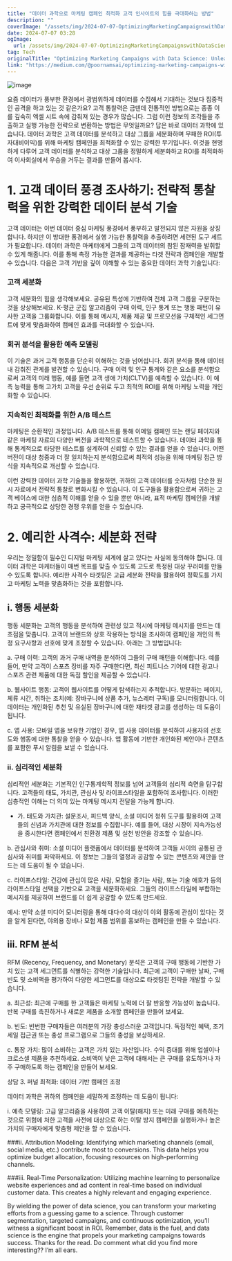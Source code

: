 ```yaml
---
title: "데이터 과학으로 마케팅 캠페인 최적화 고객 인사이트의 힘을 극대화하는 방법"
description: ""
coverImage: "/assets/img/2024-07-07-OptimizingMarketingCampaignswithDataScienceUnleashingthePowerofCustomerInsights_0.png"
date: 2024-07-07 03:28
ogImage: 
  url: /assets/img/2024-07-07-OptimizingMarketingCampaignswithDataScienceUnleashingthePowerofCustomerInsights_0.png
tag: Tech
originalTitle: "Optimizing Marketing Campaigns with Data Science: Unleashing the Power of Customer Insights"
link: "https://medium.com/@poornamsai/optimizing-marketing-campaigns-with-data-science-unleashing-the-power-of-customer-insights-38375e8bb6dd"
---
```



![image](/assets/img/2024-07-07-OptimizingMarketingCampaignswithDataScienceUnleashingthePowerofCustomerInsights_0.png)

요즘 데이터가 풍부한 환경에서 광범위하게 데이터를 수집해서 기대하는 것보다 집중적인 공격을 하고 있는 것 같은가요? 고객 통찰력은 금덴데 전통적인 방법으로는 종종 이를 깊숙히 엑셀 시트 속에 감춰져 있는 경우가 많습니다. 그럼 이런 정보의 조각들을 추출하고 실행 가능한 전략으로 변환하는 방법은 무엇일까요? 답은 바로 데이터 과학에 있습니다. 데이터 과학은 고객 데이터를 분석하고 대상 그룹을 세분화하며 무패한 ROI(투자대비이익)를 위해 마케팅 캠페인을 최적화할 수 있는 강력한 무기입니다. 이것을 현명하게 다루어 고객 데이터를 분석하고 대상 그룹을 정밀하게 세분화하고 ROI를 최적화하여 이사회실에서 우승을 거두는 결과를 만들어 봅시다.

# 1. 고객 데이터 풍경 조사하기: 전략적 통찰력을 위한 강력한 데이터 분석 기술

고객 데이터는 이번 데이터 중심 마케팅 풍경에서 풍부하고 발전되지 않은 자원을 상징합니다. 하지만 이 방대한 풍경에서 실행 가능한 통찰력을 추출하려면 세련된 도구 세트가 필요합니다. 데이터 과학은 마케터에게 그들의 고객 데이터의 참된 잠재력을 발휘할 수 있게 해줍니다. 이를 통해 측정 가능한 결과를 제공하는 타겟 전략과 캠페인을 개발할 수 있습니다. 다음은 고객 기반을 깊이 이해할 수 있는 중요한 데이터 과학 기술입니다:

<div class="content-ad"></div>

### 고객 세분화

고객 세분화의 힘을 생각해보세요. 공유된 특성에 기반하여 전체 고객 그룹을 구분하는 것을 상상해보세요. K-평균 군집 알고리즘이 구매 이력, 인구 통계 또는 행동 패턴이 유사한 고객을 그룹화합니다. 이를 통해 메시지, 제품 제공 및 프로모션을 구체적인 세그먼트에 맞게 맞춤화하여 캠페인 효과를 극대화할 수 있습니다.

### 회귀 분석을 활용한 예측 모델링

이 기술은 과거 고객 행동을 단순히 이해하는 것을 넘어섭니다. 회귀 분석을 통해 데이터 내 감춰진 관계를 발견할 수 있습니다. 구매 이력 및 인구 통계와 같은 요소를 분석함으로써 고객의 미래 행동, 예를 들면 고객 생애 가치(CLTV)를 예측할 수 있습니다. 이 예측 능력을 통해 고가치 고객을 우선 순위로 두고 최적의 ROI를 위해 마케팅 노력을 개인화할 수 있습니다.

### 지속적인 최적화를 위한 A/B 테스트

마케팅은 순환적인 과정입니다. A/B 테스트를 통해 이메일 캠페인 또는 랜딩 페이지와 같은 마케팅 자료의 다양한 버전을 과학적으로 테스트할 수 있습니다. 데이터 과학을 통해 통계적으로 타당한 테스트를 설계하여 신뢰할 수 있는 결과를 얻을 수 있습니다. 어떤 버전이 대상 청중과 더 잘 일치하는지 분석함으로써 최적의 성능을 위해 마케팅 접근 방식을 지속적으로 개선할 수 있습니다.

<div class="content-ad"></div>

이런 강력한 데이터 과학 기술들을 활용하면, 귀하의 고객 데이터를 숫자처럼 단순한 원시 자료에서 전략적 통찰로 변화시킬 수 있습니다. 이 도구들을 활용함으로써 귀하는 고객 베이스에 대한 심층적 이해를 얻을 수 있을 뿐만 아니라, 표적 마케팅 캠페인을 개발하고 궁극적으로 상당한 경쟁 우위를 얻을 수 있습니다.

# 2. 예리한 사격수: 세분화 전략

우리는 정밀함이 필수인 디지털 마케팅 세계에 살고 있다는 사실에 동의해야 합니다. 데이터 과학은 마케터들이 매번 목표를 맞출 수 있도록 고도로 특정된 대상 꾸러미를 만들 수 있도록 합니다. 예리한 사격수 타겟팅은 고급 세분화 전략을 활용하여 정확도를 가지고 마케팅 노력을 맞춤화하는 것을 포함합니다.

## i. 행동 세분화

<div class="content-ad"></div>

행동 세분화는 고객의 행동을 분석하여 관련성 있고 적시에 마케팅 메시지를 만드는 데 초점을 맞춥니다. 고객이 브랜드와 상호 작용하는 방식을 조사하여 캠페인을 개인의 특정 요구사항과 선호에 맞게 조정할 수 있습니다. 아래는 그 방법입니다:

a. 구매 이력: 고객의 과거 구매 내역을 분석하여 그들의 구매 패턴을 이해합니다. 예를 들어, 만약 고객이 스포츠 장비를 자주 구매한다면, 최신 피트니스 기어에 대한 광고나 스포츠 관련 제품에 대한 독점 할인을 제공할 수 있습니다.

b. 웹사이트 행동: 고객이 웹사이트를 어떻게 탐색하는지 추적합니다. 방문하는 페이지, 체류 시간, 취하는 조치(예: 장바구니에 상품 추가, 뉴스레터 구독)를 모니터링합니다. 이 데이터는 개인화된 추천 및 유실된 장바구니에 대한 재타겟 광고를 생성하는 데 도움이 됩니다.

c. 앱 사용: 모바일 앱을 보유한 기업인 경우, 앱 사용 데이터를 분석하여 사용자의 선호도와 행동에 대한 통찰을 얻을 수 있습니다. 앱 활동에 기반한 개인화된 제안이나 콘텐츠를 포함한 푸시 알림을 보낼 수 있습니다.

<div class="content-ad"></div>

### ii. 심리적인 세분화

심리적인 세분화는 기본적인 인구통계학적 정보를 넘어 고객들의 심리적 측면을 탐구합니다. 고객들의 태도, 가치관, 관심사 및 라이프스타일을 포함하여 조사합니다. 이러한 심층적인 이해는 더 의미 있는 마케팅 메시지 전달을 가능케 합니다.

* 가. 태도와 가치관: 설문조사, 피드백 양식, 소셜 미디어 청취 도구를 활용하여 고객들의 신념과 가치관에 대한 정보를 수집합니다. 예를 들어, 대상 시장이 지속가능성을 중시한다면 캠페인에서 친환경 제품 및 실천 방안을 강조할 수 있습니다.

<div class="content-ad"></div>

b. 관심사와 취미: 소셜 미디어 플랫폼에서 데이터를 분석하여 고객들 사이의 공통된 관심사와 취미를 파악하세요. 이 정보는 그들의 열정과 공감할 수 있는 콘텐츠와 제안을 만드는 데 도움이 될 수 있습니다.

c. 라이프스타일: 건강에 관심이 많은 사람, 모험을 즐기는 사람, 또는 기술 애호가 등의 라이프스타일 선택을 기반으로 고객을 세분화하세요. 그들의 라이프스타일에 부합하는 메시지를 제공하여 브랜드를 더 쉽게 공감할 수 있도록 만드세요.

예시: 만약 소셜 미디어 모니터링을 통해 대다수의 대상이 야외 활동에 관심이 있다는 것을 알게 된다면, 야외용 장비나 모험 제품 범위를 홍보하는 캠페인을 만들 수 있습니다.

## iii. RFM 분석

<div class="content-ad"></div>

RFM (Recency, Frequency, and Monetary) 분석은 고객의 구매 행동에 기반한 가치 있는 고객 세그먼트를 식별하는 강력한 기술입니다. 최근에 고객이 구매한 날짜, 구매 빈도 및 소비액을 평가하여 다양한 세그먼트를 대상으로 타겟팅된 전략을 개발할 수 있습니다.

a. 최근성: 최근에 구매를 한 고객들은 마케팅 노력에 더 잘 반응할 가능성이 높습니다. 반복 구매를 촉진하거나 새로운 제품을 소개할 캠페인을 만들어 보세요.

b. 빈도: 빈번한 구매자들은 여러분의 가장 충성스러운 고객입니다. 독점적인 혜택, 조기 세일 접근권 또는 충성 프로그램으로 그들의 충성을 보상하세요.

c. 통장 가치: 많이 소비하는 고객은 가치 있는 자산입니다. 수익 증대를 위해 업셀이나 크로스셀 제품을 추천하세요. 소비액이 낮은 고객에 대해서는 큰 구매를 유도하거나 자주 구매하도록 하는 캠페인을 만들어 보세요.

<div class="content-ad"></div>

상담 3. 퍼널 최적화: 데이터 기반 캠페인 조정

데이터 과학은 귀하의 캠페인을 세밀하게 조정하는 데 도움이 됩니다:

i. 예측 모델링: 고급 알고리즘을 사용하여 고객 이탈(해지) 또는 미래 구매를 예측하는 것으로 위험에 처한 고객을 사전에 대상으로 하는 이탈 방지 캠페인을 실행하거나 높은 가치의 구매자에게 맞춤형 제안을 할 수 있습니다.

<div class="content-ad"></div>

###ii. Attribution Modeling:
Identifying which marketing channels (email, social media, etc.) contribute most to conversions. This data helps you optimize budget allocation, focusing resources on high-performing channels.

###iii. Real-Time Personalization:
Utilizing machine learning to personalize website experiences and ad content in real-time based on individual customer data. This creates a highly relevant and engaging experience.

By wielding the power of data science, you can transform your marketing efforts from a guessing game to a science. Through customer segmentation, targeted campaigns, and continuous optimization, you’ll witness a significant boost in ROI. Remember, data is the fuel, and data science is the engine that propels your marketing campaigns towards success. Thanks for the read. Do comment what did you find more interesting?? I’m all ears.